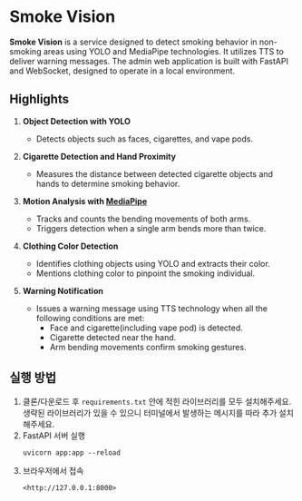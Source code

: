 # Smoke Vision

**Smoke Vision** is a service designed to detect smoking behavior in non-smoking areas using YOLO and MediaPipe technologies. It utilizes TTS to deliver warning messages. The admin web application is built with FastAPI and WebSocket, designed to operate in a local environment.


## Highlights

1. **Object Detection with YOLO**
   - Detects objects such as faces, cigarettes, and vape pods.

2. **Cigarette Detection and Hand Proximity**
   - Measures the distance between detected cigarette objects and hands to determine smoking behavior.

3. **Motion Analysis with [MediaPipe](https://youtu.be/06TE_U21FK4?si=tHIS09G9UaemtRo5)**
   - Tracks and counts the bending movements of both arms.
   - Triggers detection when a single arm bends more than twice.

4. **Clothing Color Detection**
   - Identifies clothing objects using YOLO and extracts their color.
   - Mentions clothing color to pinpoint the smoking individual.

5. **Warning Notification**
   - Issues a warning message using TTS technology when all the following conditions are met:
     - Face and cigarette(including vape pod) is detected.
     - Cigarette detected near the hand.
     - Arm bending movements confirm smoking gestures.

## 실행 방법
1. 클론/다운로드 후 `requirements.txt` 안에 적힌 라이브러리를 모두 설치해주세요. 생략된 라이브러리가 있을 수 있으니 터미널에서 발생하는 메시지를 따라 추가 설치해주세요.
2. FastAPI 서버 실행
   ```
   uvicorn app:app --reload
   ```
3. 브라우저에서 접속
   ```
   <http://127.0.0.1:8000>
   ```
